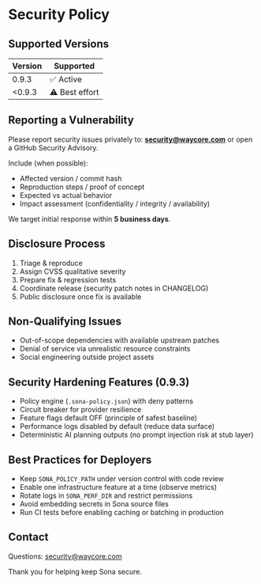 # Security Policy

## Supported Versions

| Version | Supported      |
| ------- | -------------- |
| 0.9.3   | ✅ Active      |
| <0.9.3  | ⚠️ Best effort |

## Reporting a Vulnerability

Please report security issues privately to: **security@waycore.com** or open a GitHub Security Advisory.

Include (when possible):

- Affected version / commit hash
- Reproduction steps / proof of concept
- Expected vs actual behavior
- Impact assessment (confidentiality / integrity / availability)

We target initial response within **5 business days**.

## Disclosure Process

1. Triage & reproduce
2. Assign CVSS qualitative severity
3. Prepare fix & regression tests
4. Coordinate release (security patch notes in CHANGELOG)
5. Public disclosure once fix is available

## Non-Qualifying Issues

- Out-of-scope dependencies with available upstream patches
- Denial of service via unrealistic resource constraints
- Social engineering outside project assets

## Security Hardening Features (0.9.3)

- Policy engine (`.sona-policy.json`) with deny patterns
- Circuit breaker for provider resilience
- Feature flags default OFF (principle of safest baseline)
- Performance logs disabled by default (reduce data surface)
- Deterministic AI planning outputs (no prompt injection risk at stub layer)

## Best Practices for Deployers

- Keep `SONA_POLICY_PATH` under version control with code review
- Enable one infrastructure feature at a time (observe metrics)
- Rotate logs in `SONA_PERF_DIR` and restrict permissions
- Avoid embedding secrets in Sona source files
- Run CI tests before enabling caching or batching in production

## Contact

Questions: security@waycore.com

Thank you for helping keep Sona secure.
